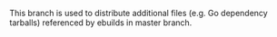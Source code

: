 This branch is used to distribute additional files (e.g. Go dependency tarballs) referenced by ebuilds in master branch.
